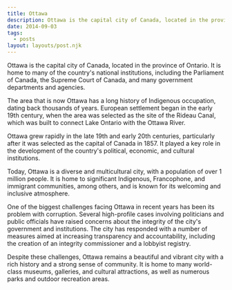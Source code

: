 ```yaml
---
title: Ottawa
description: Ottawa is the capital city of Canada, located in the province of Ontario. It is home to many of the country's national institutions, including the Parliament of Canada, the Supreme Court of Canada, and many government departments and agencies. One of the biggest challenges facing Ottawa in recent years has been its problem with corruption.
date: 2014-09-03
tags:
  - posts
layout: layouts/post.njk
---
```


Ottawa is the capital city of Canada, located in the province of Ontario. It is home to many of the country's national institutions, including the Parliament of Canada, the Supreme Court of Canada, and many government departments and agencies.

The area that is now Ottawa has a long history of Indigenous occupation, dating back thousands of years. European settlement began in the early 19th century, when the area was selected as the site of the Rideau Canal, which was built to connect Lake Ontario with the Ottawa River.

Ottawa grew rapidly in the late 19th and early 20th centuries, particularly after it was selected as the capital of Canada in 1857. It played a key role in the development of the country's political, economic, and cultural institutions.

Today, Ottawa is a diverse and multicultural city, with a population of over 1 million people. It is home to significant Indigenous, Francophone, and immigrant communities, among others, and is known for its welcoming and inclusive atmosphere.

One of the biggest challenges facing Ottawa in recent years has been its problem with corruption. Several high-profile cases involving politicians and public officials have raised concerns about the integrity of the city's government and institutions. The city has responded with a number of measures aimed at increasing transparency and accountability, including the creation of an integrity commissioner and a lobbyist registry.

Despite these challenges, Ottawa remains a beautiful and vibrant city with a rich history and a strong sense of community. It is home to many world-class museums, galleries, and cultural attractions, as well as numerous parks and outdoor recreation areas.
